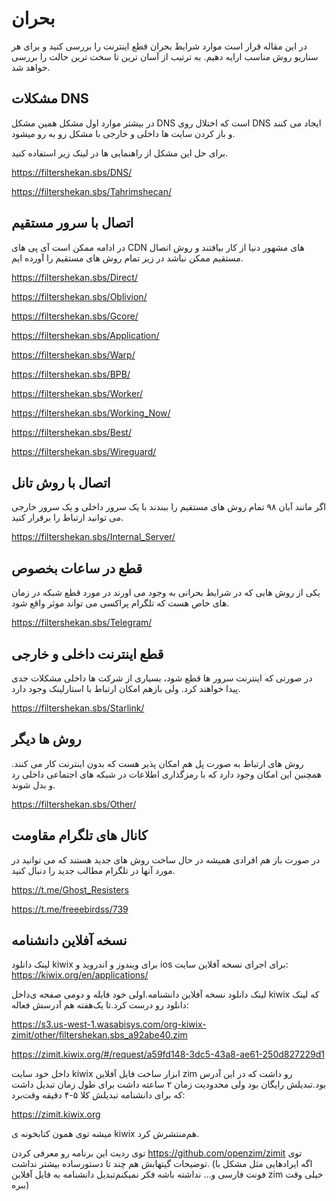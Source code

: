 # بحران

در این مقاله قرار است موارد شرایط بحران قطع اینترنت را بررسی کنید و برای هر سناریو روش مناسب ارایه دهیم. به ترتیب از آسان ترین تا سخت ترین حالت را بررسی خواهد شد.

## مشکلات DNS

در بیشتر موارد اول مشکل همین مشکل DNS است که اختلال روی DNS ایجاد می کنند و باز کردن سایت ها داخلی و خارجی با مشکل رو به رو میشود.

برای حل این مشکل از راهنمایی ها در لینک زیر استفاده کنید.

https://filtershekan.sbs/DNS/

https://filtershekan.sbs/Tahrimshecan/

## اتصال با سرور مستقیم

در ادامه ممکن است آی پی های CDN های مشهور دنیا از کار بیافتند و روش اتصال مستقیم ممکن نباشد در زیر تمام روش های مستقیم را آورده ایم.


https://filtershekan.sbs/Direct/

https://filtershekan.sbs/Oblivion/

https://filtershekan.sbs/Gcore/

https://filtershekan.sbs/Application/

https://filtershekan.sbs/Warp/

https://filtershekan.sbs/BPB/

https://filtershekan.sbs/Worker/

https://filtershekan.sbs/Working_Now/

https://filtershekan.sbs/Best/

https://filtershekan.sbs/Wireguard/


## اتصال با روش تانل

اگر مانند آبان ۹۸ تمام روش های مستقیم را ببندند با یک سرور داخلی و یک سرور خارجی می توانید ارتباط را برقرار کنید.

https://filtershekan.sbs/Internal_Server/


## قطع در ساعات بخصوص

یکی از روش هایی که در شرایط بحرانی به وجود می اورند در مورد قطع شبکه در زمان های خاص هست که تلگرام پراکسی می تواند موثر واقع شود.

https://filtershekan.sbs/Telegram/

## قطع اینترنت داخلی و خارجی

در صورتی که اینترنت سرور ها قطع شود، بسیاری از شرکت ها داخلی مشکلات جدی پیدا خواهند کرد. ولی بازهم امکان ارتباط با استارلینک وجود دارد.

https://filtershekan.sbs/Starlink/

## روش ها دیگر

روش های ارتباط به صورت پل هم امکان پذیر هست که بدون اینترنت کار می کنند. همچنین این امکان وجود دارد که با رمزگذاری اطلاعات در شبکه های اجتماعی داخلی رد و بدل شوند.

https://filtershekan.sbs/Other/


## کانال های تلگرام مقاومت

در صورت باز هم افرادی همیشه در حال ساخت روش های جدید هستند که می توانید در مورد آنها در تلگرام مطالب جدید را دنبال کنید.

https://t.me/Ghost_Resisters

https://t.me/freeebirdss/739



## نسخه آفلاین دانشنامه

لینک دانلود kiwix برای ویندوز و اندروید و ios برای اجرای نسخه آفلاین سایت:
https://kiwix.org/en/applications/

لینک دانلود نسخه آفلاین دانشنامه.اولی خود فایله و دومی صفحه ی‌داخل kiwix که لینک دانلود رو درست کرد.تا یک‌هفته هم‌ آدرسش فعاله:

https://s3.us-west-1.wasabisys.com/org-kiwix-zimit/other/filtershekan.sbs_a92abe40.zim


https://zimit.kiwix.org/#/request/a59fd148-3dc5-43a8-ae61-250d827229d1

داخل خود سایت kiwix ابزار ساخت فایل آفلاین zim رو داشت که در این آدرس بود.تبدیلش رایگان بود ولی محدودیت زمان ۲ ساعته داشت برای طول زمان تبدیل داشت که برای دانشنامه تبدیلش کلا ۵-۴ دقیقه وقت‌برد:

https://zimit.kiwix.org

میشه توی همون کتابخونه ی kiwix هم‌منتشرش کرد.


توی ردیت این برنامه رو معرفی کردن
https://github.com/openzim/zimit
توی توضیحات گیتهابش هم چند تا دستورساده بیشتر نداشت.
(اگه ایرادهایی مثل مشکل با فونت فارسی و... نداشته باشه فکر نمیکنم‌تبدیل دانشنامه به فایل آفلاین zim خیلی وقت ببره)